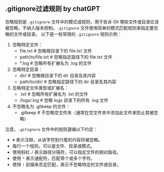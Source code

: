 ## .gitignore过滤规则 by chatGPT

忽略规则是 `.gitignore` 文件中的模式或规则，用于告诉 Git 哪些文件或目录应该被忽略，不纳入版本控制。`.gitignore` 文件使用简单的模式匹配规则来指定要忽略的文件或目录。
以下是一些常用的 `.gitignore` 规则示例：

1. 忽略特定文件：
   - file.txt # 忽略根目录下的 file.txt 文件
   - path/to/file.txt # 忽略指定路径下的 file.txt 文件
   - *.log # 忽略所有扩展名为 .log 的文件
2. 忽略特定目录：
   - dir/ # 忽略根目录下的 dir 目录及其内容
   - path/to/dir/ # 忽略指定路径下的 dir 目录及其内容
3. 忽略特定文件类型或扩展名：
   - .txt # 忽略所有扩展名为 .txt 的文件
   - /logs/.log # 忽略 logs 目录下的所有 .log 文件
4. 不忽略名为 .gitkeep 的文件：
   - .gitkeep # 不忽略空文件夹（通常在空文件夹中添加此文件来防止其被忽略）


注意，`.gitignore` 文件中的规则遵循以下约定：
- `#` 表示注释，从该字符到行尾的内容将被忽略。
- 每行一个规则，可以是文件、目录或模式。
- 使用斜杠 `/` 表示路径分隔符，可以指定文件的相对路径。
- 使用 `*` 表示通配符，匹配零个或多个字符。
- 使用 `!` 前缀来否定匹配，表示不忽略特定的文件或目录。
